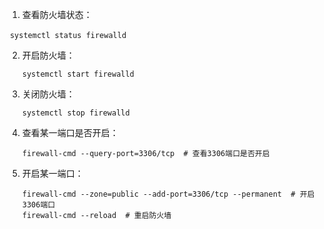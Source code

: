 1. 查看防火墙状态：

​        `systemctl status firewalld`  

2. 开启防火墙：

    `systemctl start firewalld`  

3. 关闭防火墙：

    `systemctl stop firewalld`  

4. 查看某一端口是否开启：

   `firewall-cmd --query-port=3306/tcp  # 查看3306端口是否开启`  

5. 开启某一端口：

   ```
   firewall-cmd --zone=public --add-port=3306/tcp --permanent  # 开启3306端口
   firewall-cmd --reload  # 重启防火墙  
   ```
   ​


